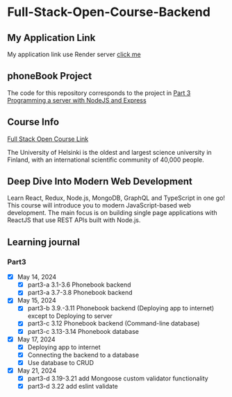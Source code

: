 # Full-Stack-Open-Course-Backend

## My Application Link

My application link use Render server [click me](https://full-stack-open-course-backend.onrender.com)

## phoneBook Project

The code for this repository corresponds to the project in [Part 3 Programming a server with NodeJS and Express](https://fullstackopen.com/en/part3)

## Course Info

[Full Stack Open Course Link](https://fullstackopen.com/en/)

The University of Helsinki is the oldest and largest science university in Finland, with an international scientific community of 40,000 people.

## Deep Dive Into Modern Web Development

Learn React, Redux, Node.js, MongoDB, GraphQL and TypeScript in one go! This course will introduce you to modern JavaScript-based web development. The main focus is on building single page applications with ReactJS that use REST APIs built with Node.js.

## Learning journal

### Part3

- [x] May 14, 2024
  - [x] part3-a 3.1-3.6 Phonebook backend
  - [x] part3-a 3.7-3.8 Phonebook backend
- [x] May 15, 2024
  - [x] part3-b 3.9.-3.11 Phonebook backend (Deploying app to internet) except to Deploying to server
  - [x] part3-c 3.12 Phonebook backend (Command-line database)
  - [x] part3-c 3.13-3.14 Phonebook database
- [x] May 17, 2024
  - [x] Deploying app to internet
  - [x] Connecting the backend to a database
  - [x] Use database to CRUD
- [x] May 21, 2024
  - [x] part3-d 3.19-3.21 add Mongoose custom validator functionality
  - [x] part3-d 3.22 add eslint validate
